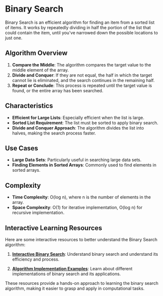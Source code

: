 # Binary Search

Binary Search is an efficient algorithm for finding an item from a sorted list of items. It works by repeatedly dividing in half the portion of the list that could contain the item, until you've narrowed down the possible locations to just one.

## Algorithm Overview

1. **Compare the Middle**: The algorithm compares the target value to the middle element of the array.
2. **Divide and Conquer**: If they are not equal, the half in which the target cannot lie is eliminated, and the search continues in the remaining half.
3. **Repeat or Conclude**: This process is repeated until the target value is found, or the entire array has been searched.

## Characteristics

- **Efficient for Large Lists**: Especially efficient when the list is large.
- **Sorted List Requirement**: The list must be sorted to apply binary search.
- **Divide and Conquer Approach**: The algorithm divides the list into halves, making the search process faster.

## Use Cases

- **Large Data Sets**: Particularly useful in searching large data sets.
- **Finding Elements in Sorted Arrays**: Commonly used to find elements in sorted arrays.

## Complexity

- **Time Complexity**: O(log n), where n is the number of elements in the array.
- **Space Complexity**: O(1) for iterative implementation, O(log n) for recursive implementation.

## Interactive Learning Resources

Here are some interactive resources to better understand the Binary Search algorithm:


1. [**Interactive Binary Search**](https://www.cs.usfca.edu/~galles/visualization/Search.html): Understand binary search and understand its efficiency and process.

3. [**Algorithm Implementation Examples**](https://www.tutorialspoint.com/data_structures_algorithms/binary_search_algorithm.htm): Learn about different implementations of binary search and its applications.

These resources provide a hands-on approach to learning the binary search algorithm, making it easier to grasp and apply in computational tasks.
